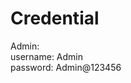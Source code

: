 # Credential
Admin:                                                            
username: Admin                                                                                   
password: Admin@123456
